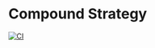 # Compound Strategy

[![CI](https://github.com/mimic-fi/strategy-compound/actions/workflows/ci.yml/badge.svg)](https://github.com/mimic-fi/strategy-compound/actions/workflows/ci.yml)
